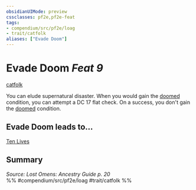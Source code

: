 ```yaml
---
obsidianUIMode: preview
cssclasses: pf2e,pf2e-feat
tags:
- compendium/src/pf2e/loag
- trait/catfolk
aliases: ["Evade Doom"]
---
```

# Evade Doom  *Feat 9*  
[catfolk](rules/traits/catfolk-b1.md "Catfolk Ancestry & Heritage Trait")  


You can elude supernatural disaster. When you would gain the [doomed](rules/conditions.md#Doomed) condition, you can attempt a DC 17 flat check. On a success, you don't gain the [doomed](rules/conditions.md#Doomed) condition.

## Evade Doom leads to...

[Ten Lives](compendium/feats/ten-lives-loag.md)

## Summary

*Source: Lost Omens: Ancestry Guide p. 20*  
%% #compendium/src/pf2e/loag #trait/catfolk %%